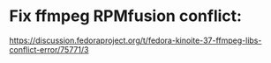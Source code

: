 # Fix ffmpeg RPMfusion conflict:
https://discussion.fedoraproject.org/t/fedora-kinoite-37-ffmpeg-libs-conflict-error/75771/3

